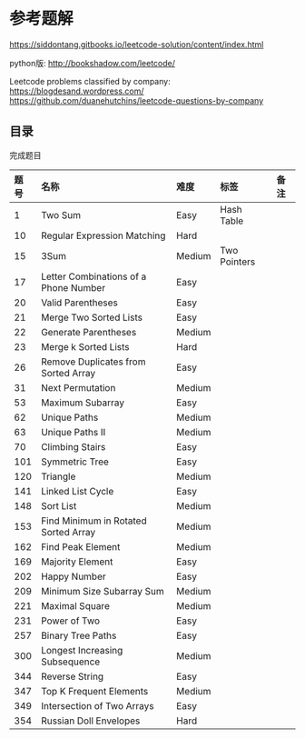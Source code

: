# 参考题解

https://siddontang.gitbooks.io/leetcode-solution/content/index.html

python版: http://bookshadow.com/leetcode/

Leetcode problems classified by company:
https://blogdesand.wordpress.com/
https://github.com/duanehutchins/leetcode-questions-by-company

## 目录

完成题目


|题号|名称|难度|标签|备注|
|:----|:----|:----|:----|:----|
|1|Two Sum|Easy|Hash Table||
|10|Regular Expression Matching|Hard|||
|15|3Sum|Medium|Two Pointers||
|17|Letter Combinations of a Phone Number|Easy|||
|20|Valid Parentheses|Easy|||
|21|Merge Two Sorted Lists|Easy|||
|22|Generate Parentheses|Medium|||
|23|Merge k Sorted Lists|Hard|||
|26|Remove Duplicates from Sorted Array|Easy|||
|31|Next Permutation|Medium|||
|53|Maximum Subarray|Easy|||
|62|Unique Paths|Medium|||
|63|Unique Paths II|Medium|||
|70|Climbing Stairs|Easy|||
|101|Symmetric Tree|Easy|||
|120|Triangle|Medium|||
|141|Linked List Cycle|Easy|||
|148|Sort List|Medium|||
|153|Find Minimum in Rotated Sorted Array|Medium|||
|162|Find Peak Element|Medium|||
|169|Majority Element|Easy|||
|202|Happy Number|Easy|||
|209|Minimum Size Subarray Sum|Medium|||
|221|Maximal Square|Medium|||
|231|Power of Two|Easy|||
|257|Binary Tree Paths|Easy|||
|300|Longest Increasing Subsequence|Medium|||
|344|Reverse String|Easy|||
|347|Top K Frequent Elements|Medium|||
|349|Intersection of Two Arrays|Easy|||
|354|Russian Doll Envelopes|Hard|||



